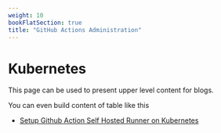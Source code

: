 ```yaml
---
weight: 10
bookFlatSection: true
title: "GitHub Actions Administration"
---
```


# Kubernetes

This page can be used to present upper level content for blogs. 

You can even build content of table like this

- [Setup Github Action Self Hosted Runner on Kubernetes](/hugo-publish/docs/gha/gha-runner)

